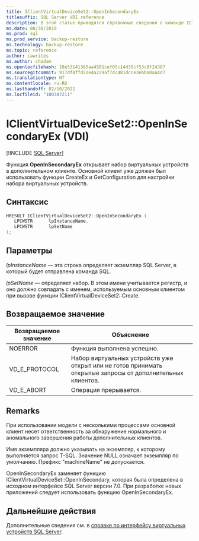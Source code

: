 ```yaml
---
title: IClientVirtualDeviceSet2::OpenInSecondaryEx
titlesuffix: SQL Server VDI reference
description: В этой статье приводятся справочные сведения о команде IClientVirtualDeviceSet2::OpenInSecondaryEx.
ms.date: 08/30/2019
ms.prod: sql
ms.prod_service: backup-restore
ms.technology: backup-restore
ms.topic: reference
author: cawrites
ms.author: chadam
ms.openlocfilehash: 18e53141365aa4581cef05c14d35cf53c8f24387
ms.sourcegitcommit: 917df4ffd22e4a229af7dc481dcce3ebba0aa4d7
ms.translationtype: HT
ms.contentlocale: ru-RU
ms.lasthandoff: 02/10/2021
ms.locfileid: "100347211"
---
```

# <a name="iclientvirtualdeviceset2openinsecondaryex-vdi"></a>IClientVirtualDeviceSet2::OpenInSecondaryEx (VDI)

[!INCLUDE [SQL Server](../../../includes/applies-to-version/sqlserver.md)]

Функция **OpenInSecondaryEx** открывает набор виртуальных устройств в дополнительном клиенте. Основной клиент уже должен был использовать функции CreateEx и GetConfiguration для настройки набора виртуальных устройств.

## <a name="syntax"></a>Синтаксис

```c
HRESULT IClientVirtualDeviceSet2::OpenInSecondaryEx (
   LPCWSTR      lpInstanceName,
   LPCWSTR      lpSetName
);
```

## <a name="parameters"></a>Параметры

*lpInstanceName* — эта строка определяет экземпляр SQL Server, в который будет отправлена команда SQL.

*lpSetName* — определяет набор. В этом имени учитывается регистр, и оно должно совпадать с именем, используемым основным клиентом при вызове функции IClientVirtualDeviceSet2::Create.

## <a name="return-value"></a>Возвращаемое значение

|Возвращаемое значение | Объяснение |
|---|---|
| NOERROR | Функция выполнена успешно. |
| VD_E_PROTOCOL | Набор виртуальных устройств уже открыт или не готов принимать открытые запросы от дополнительных клиентов. |
| VD_E_ABORT | Операция прерывается. |

## <a name="remarks"></a>Remarks

При использовании модели с несколькими процессами основной клиент несет ответственность за обнаружение нормального и аномального завершения работы дополнительных клиентов.

Имя экземпляра должно указывать на экземпляр, к которому выполняется запрос T-SQL. Значение NULL означает экземпляр по умолчанию. Префикс "machineName\" не допускается.

OpenInSecondaryEx заменяет функцию IClientVirtualDeviceSet::OpenInSecondary, которая была определена в исходном интерфейсе SQL Server версии 7.0. При разработке новых приложений следует использовать функцию OpenInSecondaryEx.

## <a name="next-steps"></a>Дальнейшие действия

Дополнительные сведения см. в [справке по интерфейсу виртуальных устройств SQL Server](reference-virtual-device-interface.md).